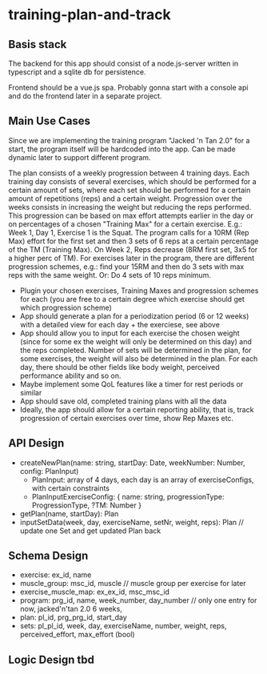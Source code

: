 # training-plan-and-track
## Basis stack
The backend for this app should consist of a node.js-server written in typescript and a sqlite db for persistence.

Frontend should be a vue.js spa. Probably gonna start with a console api and do the frontend later in a separate project.

## Main Use Cases
Since we are implementing the training program "Jacked 'n Tan 2.0" for a start, the program itself will be hardcoded into the app. Can be made dynamic later to support different program.

The plan consists of a weekly progression between 4 training days. Each training day consists of several exercises, which should be performed for a certain amount of sets, where each set should be performed for a certain amount of repetitions (reps) and a certain weight. Progression over the weeks consists in increasing the weight but reducing the reps performed. This progression can be based on max effort attempts earlier in the day or on percentages of a chosen "Training Max" for a certain exercise.
E.g.: Week 1, Day 1, Exercise 1 is the Squat. The program calls for a 10RM (Rep Max) effort for the first set and then 3 sets of 6 reps at a certain percentage of the TM (Training Max). On Week 2, Reps decrease (8RM first set, 3x5 for a higher perc of TM). 
For exercises later in the program, there are different progression schemes, e.g.: find your 15RM and then do 3 sets with max reps with the same weight. Or: Do 4 sets of 10 reps minimum. 

* Plugin your chosen exercises, Training Maxes and progression schemes for each (you are free to a certain degree which exercise should get which progression scheme)
* App should generate a plan for a periodization period (6 or 12 weeks) with a detailed view for each day + the exerciese, see above
* App should allow you to input for each exercise the chosen weight (since for some ex the weight will only be determined on this day) and the reps completed. Number of sets will be determined in the plan, for some exercises, the weight will also be determined in the plan. For each day, there should be other fields like body weight, perceived performance ability and so on.
* Maybe implement some QoL features like a timer for rest periods or similar 
* App should save old, completed training plans with all the data
* Ideally, the app should allow for a certain reporting ability, that is, track progression of certain exercises over time, show Rep Maxes etc.

## API Design
- createNewPlan(name: string, startDay: Date, weekNumber: Number, config: PlanInput) 
  - PlanInput: array of 4 days, each day is an array of exerciseConfigs, with certain constraints
  - PlanInputExerciseConfig: { name: string, progressionType: ProgressionType, ?TM: Number }
- getPlan(name, startDay): Plan 
- inputSetData(week, day, exerciseName, setNr, weight, reps): Plan // update one Set and get updated Plan back

## Schema Design
- exercise: ex_id, name
- muscle_group: msc_id, muscle // muscle group per exercise for later
- exercise_muscle_map: ex_ex_id, msc_msc_id
- program: prg_id, name, week_number, day_number // only one entry for now, jacked'n'tan 2.0 6 weeks, 
- plan: pl_id, prg_prg_id, start_day
- sets: pl_pl_id, week, day, exerciseName, number, weight, reps, perceived_effort, max_effort (bool)

## Logic Design tbd

